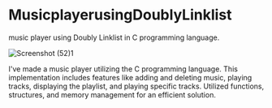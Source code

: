 # MusicplayerusingDoublyLinklist

music player using Doubly Linklist in C programming language.

![Screenshot (52)1](https://github.com/Tirthp1/MusicplayerusingDoublyLinklist/assets/100027931/0d671eef-b440-4645-816f-38a0606b571d)

I've made a music player utilizing the C programming language. This implementation includes features like adding and deleting music, playing tracks, displaying the playlist, and playing specific tracks. Utilized functions, structures, and memory management for an efficient solution.
